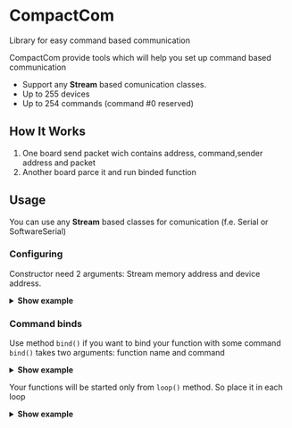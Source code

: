 # CompactCom
 Library for easy command based communication


CompactCom provide tools which will help you set up command based communication

* Support any **Stream** based comunication classes.
* Up to 255 devices
* Up to 254 commands (command #0 reserved)


## How It Works

1. One board send packet wich contains address, command,sender address and packet
2. Another board parce it and run binded function


## Usage
You can use any **Stream** based classes for comunication (f.e. Serial or SoftwareSerial) 

### Configuring

Constructor need 2 arguments: Stream memory address and device address.

<details><summary><b>Show example</b></summary>

```diff
CompactCom nodeCom(&Serial,'1');
```
</details>

### Command binds
Use method ```bind()``` if you want to bind your function with some command
```bind()``` takes two arguments: function name and command


<details><summary><b>Show example</b></summary>

```diff
void getLedStateRes(ReplyData data){
  Serial.println("Led get result: " + data.data);
}

void setLedStateRes(ReplyData data){
  Serial.println("Led set result: " + data.data);
}

void setup(){
  mySerial.begin(9600);
  Serial.begin(9600);
  nodeCom.bind(setLedStateRes,10);
  nodeCom.bind(getLedStateRes,11);
}
```
</details>

Your functions will be started only from ```loop()``` method. So place it in each loop


<details><summary><b>Show example</b></summary>

```diff
void loop(){
  nodeCom.loop();
}
```
</details>
